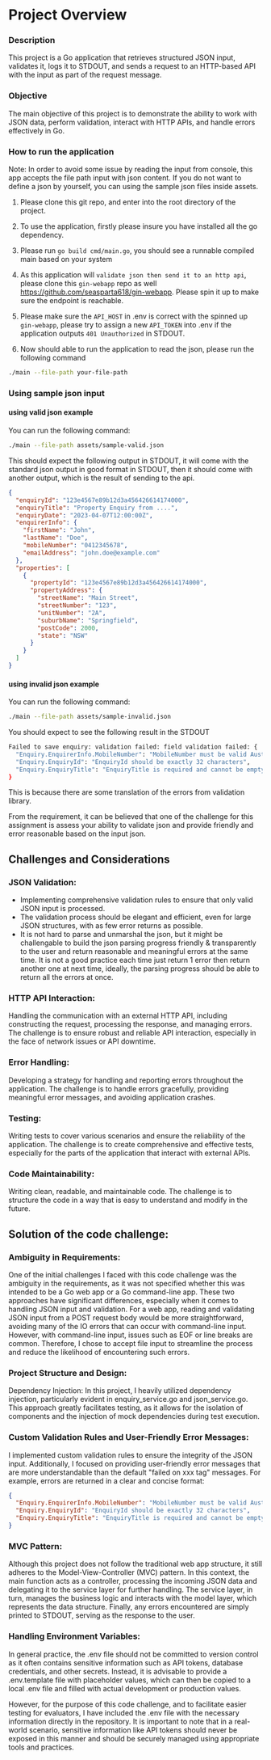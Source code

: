# Project Overview

### Description
This project is a Go application that retrieves structured JSON input, validates it, logs it to STDOUT, and sends a request to an HTTP-based API with the input as part of the request message.

### Objective
The main objective of this project is to demonstrate the ability to work with JSON data, perform validation, interact with HTTP APIs, and handle errors effectively in Go.

### How to run the application

Note: In order to avoid some issue by reading the input from console, this app accepts the file path input with json content. If you do not want to define a json by yourself, you can using the sample json files inside assets.

1. Please clone this git repo, and enter into the root directory of the project.

2. To use the application, firstly please insure you have installed all the go dependency.

3. Please run `go build cmd/main.go`, you should see a runnable compiled main based on your system

4. As this application will `validate json then send it to an http api`, please clone this `gin-webapp` repo as well https://github.com/seasparta618/gin-webapp. Please spin it up to make sure the endpoint is reachable.

5. Please make sure the `API_HOST` in .env is correct with the spinned up `gin-webapp`, please try to assign a new `API_TOKEN` into .env if the application outputs `401 Unauthorized` in STDOUT.

6. Now should able to run the application to read the json, please run the following command
```bash
./main --file-path your-file-path
```

### Using sample json input
#### using valid json example
You can run the following command:
```bash
./main --file-path assets/sample-valid.json
```

This should expect the following output in STDOUT, it will come with the standard json output in good format in STDOUT, then it should come with another output, which is the result of sending to the api.
```json
{
  "enquiryId": "123e4567e89b12d3a456426614174000",
  "enquiryTitle": "Property Enquiry from ....",
  "enquiryDate": "2023-04-07T12:00:00Z",
  "enquirerInfo": {
    "firstName": "John",
    "lastName": "Doe",
    "mobileNumber": "0412345678",
    "emailAddress": "john.doe@example.com"
  },
  "properties": [
    {
      "propertyId": "123e4567e89b12d3a456426614174000",
      "propertyAddress": {
        "streetName": "Main Street",
        "streetNumber": "123",
        "unitNumber": "2A",
        "suburbName": "Springfield",
        "postCode": 2000,
        "state": "NSW"
      }
    }
  ]
}
```
#### using invalid json example
You can run the following command:
```bash
./main --file-path assets/sample-invalid.json
```
You should expect to see the following result in the STDOUT
```bash
Failed to save enquiry: validation failed: field validation failed: {
  "Enquiry.EnquirerInfo.MobileNumber": "MobileNumber must be valid Australian mobile number",
  "Enquiry.EnquiryId": "EnquiryId should be exactly 32 characters",
  "Enquiry.EnquiryTitle": "EnquiryTitle is required and cannot be empty value"
}
```
This is because there are some translation of the errors from validation library.

From the requirement, it can be believed that one of the challenge for this assignment is assess your ability to validate json and provide friendly and error reasonable based on the input json.

## Challenges and Considerations

### JSON Validation: 
- Implementing comprehensive validation rules to ensure that only valid JSON input is processed.
- The validation process should be elegant and efficient, even for large JSON structures, with as few error returns as possible. 
- It is not hard to parse and unmarshal the json, but it might be challengable to build the json parsing progress friendly & transparently to the user and return reasonable and meaningful errors at the same time. It is not a good practice each time just return 1 error then return another one at next time, ideally, the parsing progress should be able to return all the errors at once.

### HTTP API Interaction: 
Handling the communication with an external HTTP API, including constructing the request, processing the response, and managing errors. The challenge is to ensure robust and reliable API interaction, especially in the face of network issues or API downtime.

### Error Handling: 
Developing a strategy for handling and reporting errors throughout the application. The challenge is to handle errors gracefully, providing meaningful error messages, and avoiding application crashes.

### Testing: 
Writing tests to cover various scenarios and ensure the reliability of the application. The challenge is to create comprehensive and effective tests, especially for the parts of the application that interact with external APIs. 

### Code Maintainability: 
Writing clean, readable, and maintainable code. The challenge is to structure the code in a way that is easy to understand and modify in the future.

## Solution of the code challenge:

### Ambiguity in Requirements:
One of the initial challenges I faced with this code challenge was the ambiguity in the requirements, as it was not specified whether this was intended to be a Go web app or a Go command-line app. These two approaches have significant differences, especially when it comes to handling JSON input and validation. For a web app, reading and validating JSON input from a POST request body would be more straightforward, avoiding many of the IO errors that can occur with command-line input. However, with command-line input, issues such as EOF or line breaks are common. Therefore, I chose to accept file input to streamline the process and reduce the likelihood of encountering such errors.

### Project Structure and Design:
Dependency Injection:
In this project, I heavily utilized dependency injection, particularly evident in enquiry_service.go and json_service.go. This approach greatly facilitates testing, as it allows for the isolation of components and the injection of mock dependencies during test execution.

### Custom Validation Rules and User-Friendly Error Messages:
I implemented custom validation rules to ensure the integrity of the JSON input. Additionally, I focused on providing user-friendly error messages that are more understandable than the default "failed on xxx tag" messages. For example, errors are returned in a clear and concise format:
```json
{
  "Enquiry.EnquirerInfo.MobileNumber": "MobileNumber must be valid Australian mobile number",
  "Enquiry.EnquiryId": "EnquiryId should be exactly 32 characters",
  "Enquiry.EnquiryTitle": "EnquiryTitle is required and cannot be empty value"
}
```

### MVC Pattern:
Although this project does not follow the traditional web app structure, it still adheres to the Model-View-Controller (MVC) pattern. In this context, the main function acts as a controller, processing the incoming JSON data and delegating it to the service layer for further handling. The service layer, in turn, manages the business logic and interacts with the model layer, which represents the data structure. Finally, any errors encountered are simply printed to STDOUT, serving as the response to the user.

### Handling Environment Variables:
In general practice, the .env file should not be committed to version control as it often contains sensitive information such as API tokens, database credentials, and other secrets. Instead, it is advisable to provide a .env.template file with placeholder values, which can then be copied to a local .env file and filled with actual development or production values.

However, for the purpose of this code challenge, and to facilitate easier testing for evaluators, I have included the .env file with the necessary information directly in the repository. It is important to note that in a real-world scenario, sensitive information like API tokens should never be exposed in this manner and should be securely managed using appropriate tools and practices.